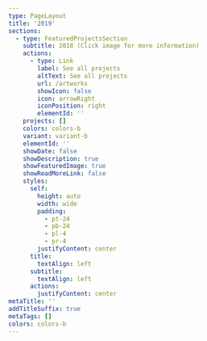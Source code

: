 ```yaml
---
type: PageLayout
title: '2019'
sections:
  - type: FeaturedProjectsSection
    subtitle: 2018 (Click image for more information)
    actions:
      - type: Link
        label: See all projects
        altText: See all projects
        url: /artworks
        showIcon: false
        icon: arrowRight
        iconPosition: right
        elementId: ''
    projects: []
    colors: colors-b
    variant: variant-b
    elementId: ''
    showDate: false
    showDescription: true
    showFeaturedImage: true
    showReadMoreLink: false
    styles:
      self:
        height: auto
        width: wide
        padding:
          - pt-24
          - pb-24
          - pl-4
          - pr-4
        justifyContent: center
      title:
        textAlign: left
      subtitle:
        textAlign: left
      actions:
        justifyContent: center
metaTitle: ''
addTitleSuffix: true
metaTags: []
colors: colors-b
---
```

